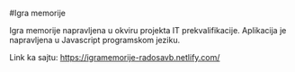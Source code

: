 #Igra memorije 

Igra memorije napravljena u okviru projekta IT prekvalifikacije.
Aplikacija je napravljena u Javascript programskom jeziku.

Link ka sajtu:
https://igramemorije-radosavb.netlify.com/
